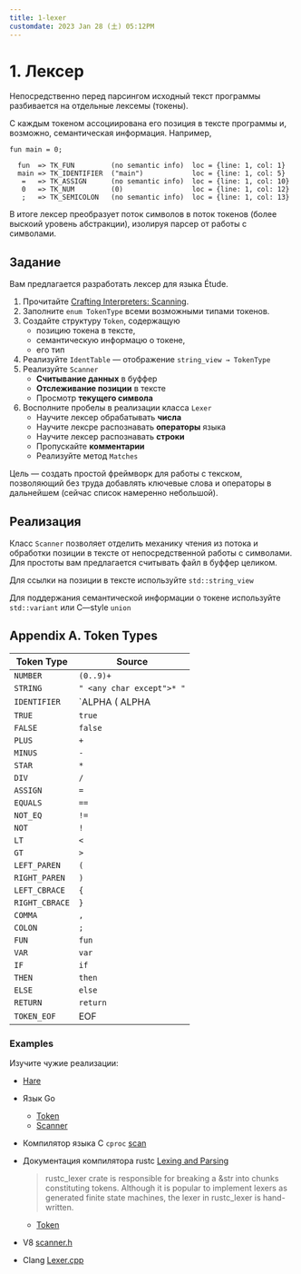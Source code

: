 ```yaml
---
title: 1-lexer
customdate: 2023 Jan 28 (土) 05:12PM 
---
```


# 1. Лексер

Непосредственно перед парсингом исходный текст программы разбивается на
отдельные лексемы (токены).

С каждым токеном ассоциирована его позиция в тексте программы и, возможно,
семантическая информация.  Например,

`fun main = 0;`
  
```
  fun  => TK_FUN         (no semantic info)  loc = {line: 1, col: 1}
  main => TK_IDENTIFIER  ("main")            loc = {line: 1, col: 5}
   =   => TK_ASSIGN      (no semantic info)  loc = {line: 1, col: 10}
   0   => TK_NUM         (0)                 loc = {line: 1, col: 12}
   ;   => TK_SEMICOLON   (no semantic info)  loc = {line: 1, col: 13}
```

В итоге лексер преобразует поток символов в поток токенов (более выскоий
уровень абстракции), изолируя парсер от работы с символами.

## Задание

Вам предлагается разработать лексер для языка Étude.

1. Прочитайте [Crafting Interpreters: Scanning](https://craftinginterpreters.com/scanning.html).
2. Заполните `enum TokenType` всеми возможными типами токенов.
3. Создайте структуру `Token`, содержащую
   -  позицию токена в тексте, 
   -  семантическую информацю о токене,
   -  его тип
4. Реализуйте `IdentTable` — отображение `string_view → TokenType`
5. Реализуйте `Scanner`
   - **Считывание данных** в буффер
   - **Отслеживание позиции** в тексте
   - Просмотр **текущего символа**
6. Восполните пробелы в реализации класса `Lexer`
   - Научите лексер обрабатывать **числа**
   - Научите лексре распознавать **операторы** языка
   - Научите лексер распознавать **строки**
   - Пропускайте **комментарии**
   - Реализуйте метод `Matches`

Цель — создать простой фреймворк для работы с текском, позволяющий без труда 
добавлять ключевые слова и операторы в дальнейшем (сейчас список намеренно
небольшой).
    
## Реализация

Класс `Scanner` позволяет отделить механику чтения из потока и обработки
позиции в тексте от непосредственной работы с символами. Для простоты вам
предлагается считывать файл в буффер целиком.

Для ссылки на позиции в тексте используйте `std::string_view`

Для поддержания семантической информации о токене используйте `std::variant`
или C—style `union`

## Appendix A. Token Types

  | Token Type                 | Source                     |
  | -----------                | -------                    |
  | `NUMBER`                   | `(0..9)+`                  |
  | `STRING`                   | `" <any char except">* "`  |
  | `IDENTIFIER`               | `ALPHA ( ALPHA | DIGIT )*` |
  | `TRUE`                     | `true`                     |
  | `FALSE`                    | `false`                    |
  | `PLUS`                     | `+`                        |
  | `MINUS`                    | `-`                        |
  | `STAR`                     | `*`                        |
  | `DIV`                      | `/`                        |
  | `ASSIGN`                   | `=`                        |
  | `EQUALS`                   | `==`                       |
  | `NOT_EQ`                   | `!=`                       |
  | `NOT`                      | `!`                        |
  | `LT`                       | `<`                        |
  | `GT`                       | `>`                        |
  | `LEFT_PAREN`               | `(`                        |
  | `RIGHT_PAREN`              | `)`                        |
  | `LEFT_CBRACE`              | `{`                        |
  | `RIGHT_CBRACE`             | `}`                        |
  | `COMMA`                    | `,`                        |
  | `COLON`                    | `;`                        |
  | `FUN`                      | `fun`                      |
  | `VAR`                      | `var`                      |
  | `IF`                       | `if`                       |
  | `THEN`                     | `then`                     |
  | `ELSE`                     | `else`                     |
  | `RETURN`                   | `return`                   |
  | `TOKEN_EOF`                | EOF                        |

### Examples

Изучите чужие реализации: 

- [Hare](https://git.sr.ht/~sircmpwn/harec/tree/master/item/src/lex.c)

- Язык Go
  - [Token](https://go.dev/src/go/token/token.go)
  - [Scanner](https://go.dev/src/go/scanner/scanner.go)

- Компилятор языка C `cproc` [scan](https://github.com/michaelforney/cproc/blob/master/scan.c)

- Документация компилятора rustc [Lexing and Parsing](https://rustc-dev-guide.rust-lang.org/the-parser.html)

  > rustc_lexer crate is responsible for breaking a &str into chunks
  > constituting tokens. Although it is popular to implement lexers as
  > generated finite state machines, the lexer in rustc_lexer is
  > hand-written.
  
  - [Token](https://doc.rust-lang.org/nightly/nightly-rustc/src/rustc_lexer/lib.rs.html#41-44)

- V8 [scanner.h](https://github.com/v8/v8/blob/main/src/parsing/scanner.h)
- Clang [Lexer.cpp](https://github.com/llvm/llvm-project/blob/main/clang/lib/Lex/Lexer.cpp)
